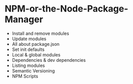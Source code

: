 # NPM-or-the-Node-Package-Manager

- Install and remove modules
- Update modules
- All about package.json
- Set init defaults
- Local & global modules
- Dependencies & dev dependencies
- Listing modules
- Semantic Versioning
- NPM Scripts
